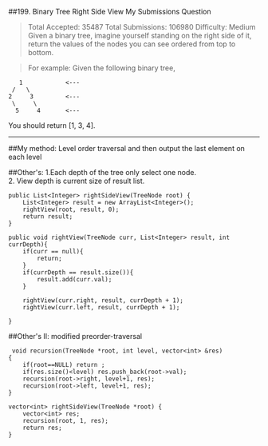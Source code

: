 ##199. Binary Tree Right Side View My Submissions Question

> Total Accepted: 35487 Total Submissions: 106980 Difficulty: Medium
Given a binary tree, imagine yourself standing on the right side of it, return the values of the nodes you can see ordered from top to bottom.

> For example:
Given the following binary tree,
>
       1            <---
     /   \
    2     3         <---
     \     \
      5     4       <---
You should return [1, 3, 4].

---

##My method:
    Level order traversal and then output the last element on each level
    
##Other's:
1.Each depth of the tree only select one node.  
2. View depth is current size of result list.

    public List<Integer> rightSideView(TreeNode root) {
        List<Integer> result = new ArrayList<Integer>();
        rightView(root, result, 0);
        return result;
    }

    public void rightView(TreeNode curr, List<Integer> result, int currDepth){
        if(curr == null){
            return;
        }
        if(currDepth == result.size()){
            result.add(curr.val);
        }

        rightView(curr.right, result, currDepth + 1);
        rightView(curr.left, result, currDepth + 1);

    }   

##Other's II: 
modified preorder-traversal

     void recursion(TreeNode *root, int level, vector<int> &res)
    {
        if(root==NULL) return ;
        if(res.size()<level) res.push_back(root->val);
        recursion(root->right, level+1, res);
        recursion(root->left, level+1, res);
    }

    vector<int> rightSideView(TreeNode *root) {
        vector<int> res;
        recursion(root, 1, res);
        return res;
    }
